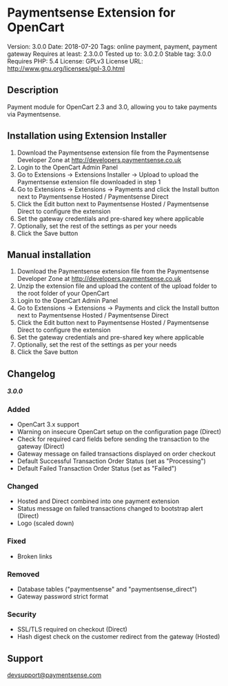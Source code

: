 Paymentsense Extension for OpenCart
====================================

Version: 3.0.0
Date: 2018-07-20
Tags: online payment, payment, payment gateway
Requires at least: 2.3.0.0
Tested up to: 3.0.2.0
Stable tag: 3.0.0
Requires PHP: 5.4
License: GPLv3
License URL: http://www.gnu.org/licenses/gpl-3.0.html

Description
-----------

Payment module for OpenCart 2.3 and 3.0, allowing you to take payments via Paymentsense.

Installation using Extension Installer
--------------------------------------

1. Download the Paymentsense extension file from the Paymentsense Developer Zone at http://developers.paymentsense.co.uk
2. Login to the OpenCart Admin Panel
3. Go to Extensions -> Extensions Installer -> Upload to upload the Paymentsense extension file downloaded in step 1
4. Go to Extensions -> Extensions -> Payments and click the Install button next to Paymentsense Hosted / Paymentsense Direct
5. Click the Edit button next to Paymentsense Hosted / Paymentsense Direct to configure the extension
6. Set the gateway credentials and pre-shared key where applicable
7. Optionally, set the rest of the settings as per your needs
8. Click the Save button

Manual installation
-------------------

1. Download the Paymentsense extension file from the Paymentsense Developer Zone at http://developers.paymentsense.co.uk
2. Unzip the extension file and upload the content of the upload folder to the root folder of your OpenCart
3. Login to the OpenCart Admin Panel
4. Go to Extensions -> Extensions -> Payments and click the Install button next to Paymentsense Hosted / Paymentsense Direct
5. Click the Edit button next to Paymentsense Hosted / Paymentsense Direct to configure the extension
6. Set the gateway credentials and pre-shared key where applicable
7. Optionally, set the rest of the settings as per your needs
8. Click the Save button

Changelog
---------

##### 3.0.0
### Added
- OpenCart 3.x support
- Warning on insecure OpenCart setup on the configuration page (Direct)
- Check for required card fields before sending the transaction to the gateway (Direct)
- Gateway message on failed transactions displayed on order checkout
- Default Successful Transaction Order Status (set as "Processing")
- Default Failed Transaction Order Status (set as "Failed")

### Changed
- Hosted and Direct combined into one payment extension
- Status message on failed transactions changed to bootstrap alert (Direct)
- Logo (scaled down)

### Fixed
- Broken links

### Removed
- Database tables ("paymentsense" and "paymentsense_direct")
- Gateway password strict format

### Security
- SSL/TLS required on checkout (Direct)
- Hash digest check on the customer redirect from the gateway (Hosted)

Support
-------

[devsupport@paymentsense.com](mailto:devsupport@paymentsense.com)
